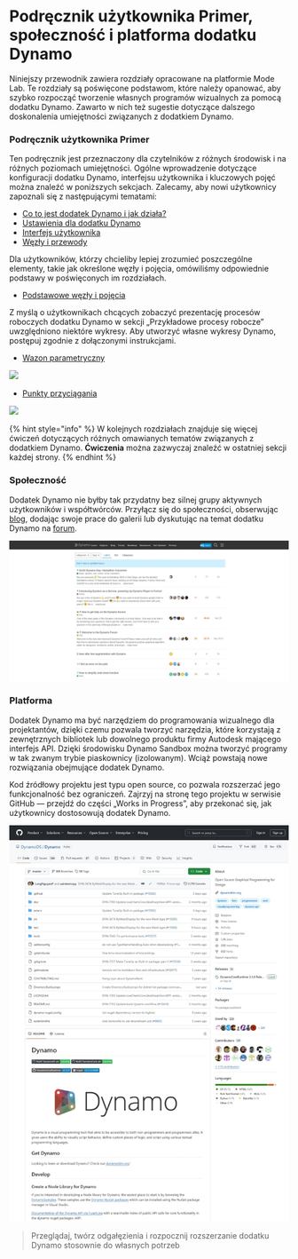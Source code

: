 # Podręcznik użytkownika Primer, społeczność i platforma dodatku Dynamo

Niniejszy przewodnik zawiera rozdziały opracowane na platformie Mode Lab. Te rozdziały są poświęcone podstawom, które należy opanować, aby szybko rozpocząć tworzenie własnych programów wizualnych za pomocą dodatku Dynamo. Zawarto w nich też sugestie dotyczące dalszego doskonalenia umiejętności związanych z dodatkiem Dynamo.

### Podręcznik użytkownika Primer

Ten podręcznik jest przeznaczony dla czytelników z różnych środowisk i na różnych poziomach umiejętności. Ogólne wprowadzenie dotyczące konfiguracji dodatku Dynamo, interfejsu użytkownika i kluczowych pojęć można znaleźć w poniższych sekcjach. Zalecamy, aby nowi użytkownicy zapoznali się z następującymi tematami:

* [Co to jest dodatek Dynamo i jak działa?](1-what-is-dynamo.md)
* [Ustawienia dla dodatku Dynamo](../2\_setup\_for\_dynamo/)
* [Interfejs użytkownika](../3\_user\_interface/)
* [Węzły i przewody](../4\_nodes\_and\_wires/)

Dla użytkowników, którzy chcieliby lepiej zrozumieć poszczególne elementy, takie jak określone węzły i pojęcia, omówiliśmy odpowiednie podstawy w poświęconych im rozdziałach.

* [Podstawowe węzły i pojęcia](../5\_essential\_nodes\_and\_concepts/)

Z myślą o użytkownikach chcących zobaczyć prezentację procesów roboczych dodatku Dynamo w sekcji „Przykładowe procesy robocze” uwzględniono niektóre wykresy. Aby utworzyć własne wykresy Dynamo, postępuj zgodnie z dołączonymi instrukcjami.

* [Wazon parametryczny](../10\_sample\_workflow/10-1\_getting-started-workflows/1-parametric-vase.md)

![](images/1-2/vase1.gif)

* [Punkty przyciągania](../10\_sample\_workflow/10-1\_getting-started-workflows/2-attractor-points.md)

![](images/1-2/attractor1.gif)

{% hint style="info" %}
W kolejnych rozdziałach znajduje się więcej ćwiczeń dotyczących różnych omawianych tematów związanych z dodatkiem Dynamo. **Ćwiczenia** można zazwyczaj znaleźć w ostatniej sekcji każdej strony.
{% endhint %}

### Społeczność

Dodatek Dynamo nie byłby tak przydatny bez silnej grupy aktywnych użytkowników i współtwórców. Przyłącz się do społeczności, obserwując [blog](http://dynamobim.org/blog/), dodając swoje prace do galerii lub dyskutując na temat dodatku Dynamo na [forum](https://forum.dynamobim.com).

![Forum](images/1-2/02-Community.png)

### Platforma

Dodatek Dynamo ma być narzędziem do programowania wizualnego dla projektantów, dzięki czemu pozwala tworzyć narzędzia, które korzystają z zewnętrznych bibliotek lub dowolnego produktu firmy Autodesk mającego interfejs API. Dzięki środowisku Dynamo Sandbox można tworzyć programy w tak zwanym trybie piaskownicy (izolowanym). Wciąż powstają nowe rozwiązania obejmujące dodatek Dynamo.

Kod źródłowy projektu jest typu open source, co pozwala rozszerzać jego funkcjonalność bez ograniczeń. Zajrzyj na stronę tego projektu w serwisie GitHub — przejdź do części „Works in Progress”, aby przekonać się, jak użytkownicy dostosowują dodatek Dynamo.

![Repozytorium](images/1-2/03-TheRepo.png)

> Przeglądaj, twórz odgałęzienia i rozpocznij rozszerzanie dodatku Dynamo stosownie do własnych potrzeb
